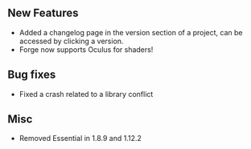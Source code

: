 ## New Features
- Added a changelog page in the version section of a project, can be accessed by clicking a version.
- Forge now supports Oculus for shaders!

## Bug fixes
- Fixed a crash related to a library conflict

## Misc
- Removed Essential in 1.8.9 and 1.12.2